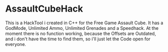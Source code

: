 # AssaultCubeHack
This is a HackTool i created in C++ for the Free Game Assault Cube. It has a GodMode, Unlimited Ammo, Unlimited Grenades and a Speedhack.
At the moment there is no function working, because the Offsets are Outdated, and i don't have the time to find them, so i'll just let the Code open for everyone. 
